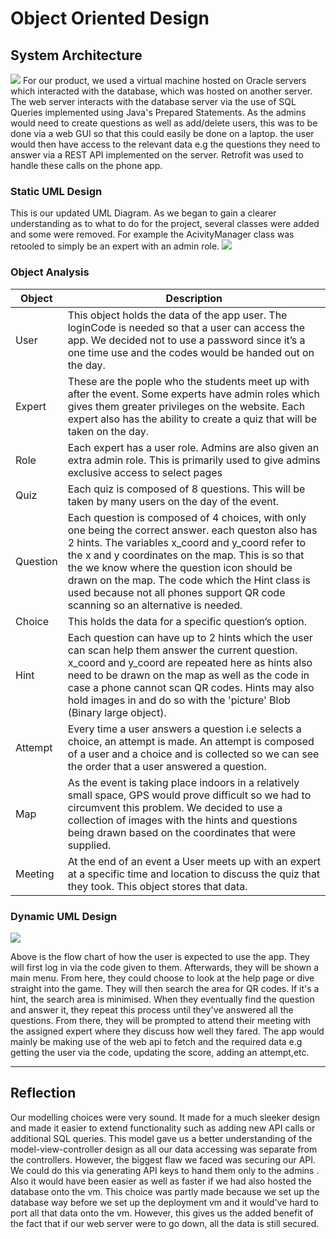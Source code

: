 Object Oriented Design
======================

System Architecture
-------------------

![](https://i.imgur.com/tdMVGcp.png)
For our product, we used a virtual machine hosted on Oracle servers which interacted with the database, which was hosted on another server. The web server interacts with the database server via the use of SQL Queries implemented using Java's Prepared Statements. As the admins would need to create questions as well as add/delete users, this was to be done via a web GUI so that this could easily be done on a laptop. the user would then have access to the relevant data e.g the questions they need to answer via a REST API implemented on the server. Retrofit was used to handle these calls on the phone app.


### Static UML Design

This is our updated UML Diagram. As we began to gain a clearer understanding as to what to do for the project, several classes were added and some were removed. For example the AcivityManager class was retooled to simply be an expert with an admin role.
![](https://i.imgur.com/UMqQBfD.png)

### Object Analysis

| Object | Description |
| ----------- | ---- |
| User | This object holds the data of the app user. The loginCode is needed so that a user can access the app. We decided not to use a password since it’s a one time use and the codes would be handed out on the day. | 
| Expert | These are the pople who the students meet up with after the event. Some experts have admin roles which gives them greater privileges on the website. Each expert also has the ability to create a quiz that will be taken on the day. |
| Role | Each expert has a user role. Admins are also given an extra admin role. This is primarily used to give admins exclusive access to select pages |
| Quiz | Each quiz is composed of 8 questions. This will be taken by many users on the day of the event. |
| Question | Each question is composed of 4 choices, with only one being the correct answer. each queston also has 2 hints. The variables x_coord and y_coord refer to the x and y coordinates on the map. This is so that the we know where the question icon should be drawn on the map. The code which the Hint class is used because not all phones support QR code scanning so an alternative is needed.
| Choice | This holds the data for a specific question’s option.
| Hint | Each question can have up to 2 hints which the user can scan help them answer the current question. x_coord and y_coord are repeated here as hints also need to be drawn on the map as well as the code in case a phone cannot scan QR codes. Hints may also hold images in and do so with the 'picture' Blob (Binary large object). |
| Attempt | Every time a user answers a question i.e selects a choice, an attempt is made. An attempt is composed of a user and a choice and is collected so we can see the order that a user answered a question. |
| Map | As the event is taking place indoors in a relatively small space, GPS would prove difficult so we had to circumvent this problem. We decided to use a collection of images with the hints and questions being drawn based on the coordinates that were supplied. |
| Meeting | At the end of an event a User meets up with an expert at a specific time and location to discuss the quiz that they took. This object stores that data. |

<!-- * User: This object holds the data of the app user. The loginCode is needed so that a user can access the app. We decided not to use a password since it's a one time use and the codes would be handed out on the day.
* Expert: These are the pople who the students meet up with after the event.Some experts have admin roles which gives them greater priveleges on the website.Each expert also has the ability to create a quiz that will be taken on the day
* Role: each expert has a user role. These are used to sort out admin privileges with admins being given an extra admin role.
* Quiz: Each quiz is composed of 8 questions. This will be taken by many users on the day of the event.
* Question: each question is composed of 4 choices, with only one being the correct answer. each queston also has 2 hints. The variables x_coord and y_coord refer to the x and y coordinates on the map. This is so that the we know where the question icon should be drawn on the map. The code which the Hint class is used because not all phones support QR code scanning so an alternative is needed.
* Choice: this holds the data for a specific question's option
* Hint: each question has 2 hints which the user can scan in order to gain extra points as well as to help them if they get stuck. x_coord and y_coord are repeated here as hints also need to be drawn on the map as well as the code in case a phone cannot scan QR codes. As a hint could also be an image, the Blob data type was used tro store it. Blob stands for 
* Attempt: Every time a user answers a question i.e selects a choice, an attempt is made. An attempt is composed of a user and a choice and is collected so we can see the order that a user answered a question.
* Map: As the event is taking place indoors in a relatively small space, gps would prove difficult so we had to circumvent this problem. We decided to use a collection of images with the hints and questions being drawn based on the coordinates that were supplied.
* Meeting: At the end of an event a User meets up with an expert at a specific time and location to discuss the quiz that they took. This object stores that data
 -->
 
### Dynamic UML Design

![](https://i.imgur.com/c38CSdW.png)

Above is the flow chart of how the user is expected to use the app. They will first log in via the code given to them. Afterwards, they will be shown a main menu. From here, they could choose to look at the help page or dive straight into the game. They will then search the area for QR codes. If it's a hint, the search area is minimised. When they eventually find the question and answer it, they repeat this process until they've answered all the questions. From there, they will be prompted to attend their meeting with the assigned expert where they discuss how well they fared. The app would mainly be making use of the web api to fetch and the required data e.g getting the user via the code, updating the score, adding an attempt,etc.

---

Reflection
----------

Our modelling choices were very sound. It made for a much sleeker design and made it easier to extend functionality such as adding new API calls or additional SQL queries. This model gave us a better understanding of the model-view-controller design as all our data accessing was separate from the controllers. However, the biggest flaw we faced was securing our API. We could do this via generating API keys to hand them only to the admins . Also it would have been easier as well as faster if we had also hosted the database onto the vm. This choice was partly made because we set up the database way before we set up the deployment vm and it would've hard to port all that data onto the vm. However, this gives us the added benefit of the fact that if our web server were to go down, all the data is still secured.
